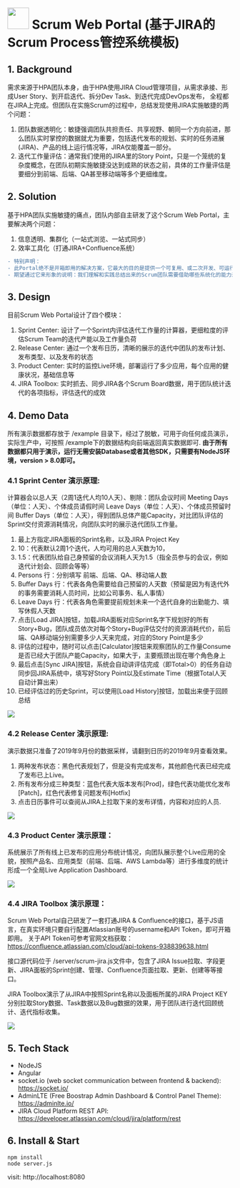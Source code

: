 # <img src="https://code.shareworks.cn/uploads/-/system/project/avatar/171/scrum-logo.png" width=48> Scrum Web Portal (基于JIRA的Scrum Process管控系统模板)

## 1. Background
需求来源于HPA团队本身，由于HPA使用JIRA Cloud管理项目，从需求承接、形成User Story、到开启迭代、拆分Dev Task、到迭代完成DevOps发布， 全程都在JIRA上完成。但团队在实施Scrum的过程中，总结发现使用JIRA实施敏捷的两个问题：
1. 团队数据透明化：敏捷强调团队共担责任、共享视野、朝同一个方向前进，那么团队实时掌控的数据就尤为重要，包括迭代发布的规划、实时的任务进展(JIRA)、产品的线上运行情况等，JIRA仅能覆盖一部分。
2. 迭代工作量评估：通常我们使用的JIRA里的Story Point，只是一个笼统的复杂度概念，在团队初期实施敏捷没达到成熟的状态之前，具体的工作量评估是要细分到前端、后端、QA甚至移动端等多个更细维度。

## 2. Solution
基于HPA团队实施敏捷的痛点，团队内部自主研发了这个Scrum Web Portal，主要解决两个问题：
1. 信息透明、集群化（一站式浏览、一站式同步）
2. 效率工具化（打通JIRA+Confluence系统）

```diff
- 特别声明：
- 此Portal绝不是开箱即用的解决方案，它最大的目的是提供一个可复用、或二次开发、可运行演示的例子（所以叫系统模板）
- 期望通过它来形象的说明：我们理解和实践总结出来的Scrum团队需要借助哪些系统化的能力来辅助迭代推进，以及团队如何向成熟敏捷形态迈进！
```

## 3. Design
目前Scrum Web Portal设计了四个模块：
1. Sprint Center: 设计了一个Sprint内评估迭代工作量的计算器，更细粒度的评估Scrum Team的迭代产能以及工作量负荷
2. Release Center: 通过一个发布日历，清晰的展示的迭代中团队的发布计划、发布类型、以及发布的状态
3. Product Center: 实时的监控Live环境，部署运行了多少应用，每个应用的健康状况，基础信息等
4. JIRA Toolbox: 实时抓去、同步JIRA各个Scrum Board数据，用于团队统计迭代的各项指标，评估迭代的成效

## 4. Demo Data
所有演示数据都存放于 /example 目录下，经过了脱敏，可用于向任何成员演示，实际生产中，可按照 /example下的数据结构向前端返回真实数据即可.
**由于所有数据都只用于演示，运行无需安装Database或者其他SDK，只需要有NodeJS环境，version > 8.0即可。**

### 4.1 Sprint Center 演示原理: 
计算器会以总人天（2周1迭代人均10人天）、剔除：团队会议时间 Meeting Days（单位：人天）、个体成员请假时间 Leave Days（单位：人天）、个体成员预留时间 Buffer Days（单位：人天），得到团队总体产能Capacity，对比团队评估的Sprint交付资源消耗情况，向团队实时的展示迭代团队工作量。

1. 最上方指定JIRA面板的Sprint名称，以及JIRA Project Key
2. 10：代表默认2周1个迭代，人均可用的总人天数为10，
3. 1.5：代表团队给自己身预留的会议消耗人天为1.5（指全员参与的会议，例如迭代计划会、回顾会等等）
4. Persons 行：分别填写 前端、后端、QA、移动端人数
5. Buffer Days 行：代表各角色需要给自己预留的人天数（预留是因为有迭代外的事务需要消耗人员时间，比如公司事务、私人事情）
6. Leave Days 行：代表各角色需要提前规划未来一个迭代自身的出勤能力、填写休假人天数
7. 点击[Load JIRA]按钮，加载JIRA面板对应Sprint名字下规划好的所有Story+Bug，团队成员依次对每个Story+Bug评估交付的资源消耗代价，前后端、QA移动端分别需要多少人天来完成，对应的Story Point是多少
8. 评估的过程中，随时可以点击[Calculator]按钮来观察团队的工作量Consume是否已经大于团队产能Capacity，如果大于，主要瓶颈出现在哪个角色身上
9. 最后点击[Sync JIRA]按钮，系统会自动讲评估完成（即Total>0）的任务自动同步回JIRA系统中，填写好Story Point以及Estimate Time（根据Total人天自动计算出来）
10. 已经评估过的历史Sprint，可以使用[Load History]按钮，加载出来便于回顾总结

<img src="https://code.shareworks.cn/ant.ren/scrum-platform/raw/master/example/sprint-calculator.png">

### 4.2 Release Center 演示原理: 
演示数据只准备了2019年9月份的数据采样，请翻到日历的2019年9月查看效果。

1. 两种发布状态：黑色代表规划了，但是没有完成发布，其他颜色代表已经完成了发布已上Live。
2. 所有发布分成三种类型：蓝色代表大版本发布[Prod]，绿色代表功能优化发布[Patch]，红色代表修复问题发布[Hotfix]
3. 点击日历事件可以查阅从JIRA上拉取下来的发布详情，内容和对应的人员.

<img src="https://code.shareworks.cn/ant.ren/scrum-platform/raw/master/example/release-calendar.png">

### 4.3 Product Center 演示原理：
系统展示了所有线上已发布的应用分布统计情况，向团队展示整个Live应用的全貌，按照产品名、应用类型（前端、后端、AWS Lambda等）进行多维度的统计形成一个全局Live Application Dashboard.

<img src="https://code.shareworks.cn/ant.ren/scrum-platform/raw/master/example/product-list.png">

### 4.4 JIRA Toolbox 演示原理：
Scrum Web Portal自己研发了一套打通JIRA & Confluence的接口，基于JS语言，在真实环境只要自行配置Atlassian账号的username和API Token，即可开箱即用。
关于API Token可参考官网文档获取：https://confluence.atlassian.com/cloud/api-tokens-938839638.html

接口源代码位于 /server/scrum-jira.js文件中，包含了JIRA Issue拉取、字段更新、JIRA面板的Sprint创建、管理、Confluence页面拉取、更新、创建等等接口。

JIRA Toolbox演示了从JIRA中按照Sprint名称以及面板所属的JIRA Project KEY分别拉取Story数据、Task数据以及Bug数据的效果，用于团队进行迭代回顾统计、迭代指标收集。

<img src="https://code.shareworks.cn/ant.ren/scrum-platform/raw/master/example/jira-toolbox.png">

## 5. Tech Stack
- NodeJS
- Angular
- socket.io (web socket communication between frontend & backend): https://socket.io/
- AdminLTE (Free Boostrap Admin Dashboard & Control Panel Theme): https://adminlte.io/
- JIRA Cloud Platform REST API: https://developer.atlassian.com/cloud/jira/platform/rest

## 6. Install & Start

    npm install
    node server.js

visit: http://localhost:8080
